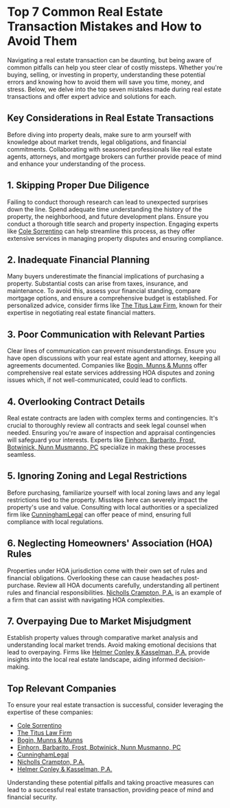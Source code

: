 # Top 7 Common Real Estate Transaction Mistakes and How to Avoid Them

Navigating a real estate transaction can be daunting, but being aware of common pitfalls can help you steer clear of costly missteps. Whether you're buying, selling, or investing in property, understanding these potential errors and knowing how to avoid them will save you time, money, and stress. Below, we delve into the top seven mistakes made during real estate transactions and offer expert advice and solutions for each.

## Key Considerations in Real Estate Transactions

Before diving into property deals, make sure to arm yourself with knowledge about market trends, legal obligations, and financial commitments. Collaborating with seasoned professionals like real estate agents, attorneys, and mortgage brokers can further provide peace of mind and enhance your understanding of the process.

## 1. Skipping Proper Due Diligence

Failing to conduct thorough research can lead to unexpected surprises down the line. Spend adequate time understanding the history of the property, the neighborhood, and future development plans. Ensure you conduct a thorough title search and property inspection. Engaging experts like [Cole Sorrentino](/dir/cole_sorrentino) can help streamline this process, as they offer extensive services in managing property disputes and ensuring compliance.

## 2. Inadequate Financial Planning

Many buyers underestimate the financial implications of purchasing a property. Substantial costs can arise from taxes, insurance, and maintenance. To avoid this, assess your financial standing, compare mortgage options, and ensure a comprehensive budget is established. For personalized advice, consider firms like [The Titus Law Firm](/dir/the_titus_law_firm), known for their expertise in negotiating real estate financial matters.

## 3. Poor Communication with Relevant Parties

Clear lines of communication can prevent misunderstandings. Ensure you have open discussions with your real estate agent and attorney, keeping all agreements documented. Companies like [Bogin, Munns & Munns](/dir/bogin_munns__munns) offer comprehensive real estate services addressing HOA disputes and zoning issues which, if not well-communicated, could lead to conflicts.

## 4. Overlooking Contract Details

Real estate contracts are laden with complex terms and contingencies. It's crucial to thoroughly review all contracts and seek legal counsel when needed. Ensuring you're aware of inspection and appraisal contingencies will safeguard your interests. Experts like [Einhorn, Barbarito, Frost, Botwinick, Nunn Musmanno, PC](/dir/einhorn_barbarito_frost_botwinick_nunn_musmanno_pc) specialize in making these processes seamless.

## 5. Ignoring Zoning and Legal Restrictions

Before purchasing, familiarize yourself with local zoning laws and any legal restrictions tied to the property. Missteps here can severely impact the property's use and value. Consulting with local authorities or a specialized firm like [CunninghamLegal](/dir/cunninghamlegal) can offer peace of mind, ensuring full compliance with local regulations.

## 6. Neglecting Homeowners' Association (HOA) Rules

Properties under HOA jurisdiction come with their own set of rules and financial obligations. Overlooking these can cause headaches post-purchase. Review all HOA documents carefully, understanding all pertinent rules and financial responsibilities. [Nicholls Crampton, P.A.](/dir/nicholls_crampton_pa) is an example of a firm that can assist with navigating HOA complexities.

## 7. Overpaying Due to Market Misjudgment

Establish property values through comparative market analysis and understanding local market trends. Avoid making emotional decisions that lead to overpaying. Firms like [Helmer Conley & Kasselman, P.A.](/dir/helmer_conley__kasselman_pa) provide insights into the local real estate landscape, aiding informed decision-making.

## Top Relevant Companies

To ensure your real estate transaction is successful, consider leveraging the expertise of these companies:

- [Cole Sorrentino](/dir/cole_sorrentino)
- [The Titus Law Firm](/dir/the_titus_law_firm)
- [Bogin, Munns & Munns](/dir/bogin_munns__munns)
- [Einhorn, Barbarito, Frost, Botwinick, Nunn Musmanno, PC](/dir/einhorn_barbarito_frost_botwinick_nunn_musmanno_pc)
- [CunninghamLegal](/dir/cunninghamlegal)
- [Nicholls Crampton, P.A.](/dir/nicholls_crampton_pa)
- [Helmer Conley & Kasselman, P.A.](/dir/helmer_conley__kasselman_pa)

Understanding these potential pitfalls and taking proactive measures can lead to a successful real estate transaction, providing peace of mind and financial security.